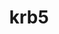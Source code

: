 ---
title: "krb5"
layout: cache
categories: [package, develop-2024-08-04]
meta: {"versions": ["1.21.2"], "compilers": ["apple-clang@=15.0.0", "cce@=15.0.1", "gcc@=10.2.1", "gcc@=10.3.0", "gcc@=11.1.0", "gcc@=11.4.0", "gcc@=12.3.0", "gcc@=7.3.1", "gcc@=7.5.0", "gcc@=9.4.0"], "oss": ["amzn2", "centos7", "rhel8", "sle_hpc15", "ubuntu18.04", "ubuntu20.04", "ubuntu22.04", "ventura"], "platforms": ["darwin", "linux"], "targets": ["aarch64", "neoverse_n1", "neoverse_v1", "neoverse_v2", "ppc64le", "x86_64_v3", "x86_64_v4", "zen4"], "stacks": ["aws-isc", "aws-isc-aarch64", "aws-pcluster-neoverse_v1", "build_systems", "data-vis-sdk", "developer-tools-manylinux2014", "e4s-cray-rhel", "e4s-cray-sles", "e4s-neoverse-v2", "e4s-neoverse_v1", "e4s-oneapi", "e4s-power", "e4s-rocm-external", "ml-darwin-aarch64-mps", "ml-linux-x86_64-cpu", "ml-linux-x86_64-cuda", "ml-linux-x86_64-rocm", "radiuss", "radiuss-aws", "radiuss-aws-aarch64", "root", "tutorial"], "num_specs": 21, "num_specs_by_stack": {"root": 21, "ml-darwin-aarch64-mps": 1, "radiuss-aws-aarch64": 2, "aws-isc-aarch64": 2, "aws-pcluster-neoverse_v1": 2, "aws-isc": 1, "radiuss-aws": 1, "developer-tools-manylinux2014": 1, "e4s-cray-rhel": 1, "e4s-power": 1, "e4s-cray-sles": 1, "build_systems": 1, "radiuss": 1, "data-vis-sdk": 1, "e4s-neoverse_v1": 1, "e4s-neoverse-v2": 1, "ml-linux-x86_64-cuda": 1, "ml-linux-x86_64-cpu": 1, "e4s-rocm-external": 1, "ml-linux-x86_64-rocm": 1, "tutorial": 2, "e4s-oneapi": 1}}
spec_details: [{"hash": "ok6fywn2vnwtaknxxwizthdp5x2a7bl5", "compiler": "apple-clang@=15.0.0", "versions": ["1.21.2"], "os": "ventura", "platform": "darwin", "target": "aarch64", "variants": ["build_system=autotools", "+shared"], "stacks": ["root", "ml-darwin-aarch64-mps"], "size": "-", "tarball": "https://binaries.spack.io/develop-2024-08-04/build_cache/darwin-ventura-aarch64/apple-clang-15.0.0/krb5-1.21.2/darwin-ventura-aarch64-apple-clang-15.0.0-krb5-1.21.2-ok6fywn2vnwtaknxxwizthdp5x2a7bl5.spack"}, {"hash": "sw42j4jtmksafrycfnz333whatefy6ui", "compiler": "gcc@=7.3.1", "versions": ["1.21.2"], "os": "amzn2", "platform": "linux", "target": "aarch64", "variants": ["build_system=autotools", "+shared"], "stacks": ["root", "radiuss-aws-aarch64"], "size": "-", "tarball": "https://binaries.spack.io/develop-2024-08-04/build_cache/linux-amzn2-aarch64/gcc-7.3.1/krb5-1.21.2/linux-amzn2-aarch64-gcc-7.3.1-krb5-1.21.2-sw42j4jtmksafrycfnz333whatefy6ui.spack"}, {"hash": "lhofpe5ibvxmo3y23zevx6lkqhors2uy", "compiler": "gcc@=7.3.1", "versions": ["1.21.2"], "os": "amzn2", "platform": "linux", "target": "aarch64", "variants": ["build_system=autotools", "+shared"], "stacks": ["root", "aws-isc-aarch64"], "size": "-", "tarball": "https://binaries.spack.io/develop-2024-08-04/build_cache/linux-amzn2-aarch64/gcc-7.3.1/krb5-1.21.2/linux-amzn2-aarch64-gcc-7.3.1-krb5-1.21.2-lhofpe5ibvxmo3y23zevx6lkqhors2uy.spack"}, {"hash": "2bfzpmnmzssshhxif5vyfklnlut74lw5", "compiler": "gcc@=12.3.0", "versions": ["1.21.2"], "os": "amzn2", "platform": "linux", "target": "neoverse_n1", "variants": ["build_system=autotools", "+shared"], "stacks": ["root", "aws-pcluster-neoverse_v1"], "size": "-", "tarball": "https://binaries.spack.io/develop-2024-08-04/build_cache/linux-amzn2-neoverse_n1/gcc-12.3.0/krb5-1.21.2/linux-amzn2-neoverse_n1-gcc-12.3.0-krb5-1.21.2-2bfzpmnmzssshhxif5vyfklnlut74lw5.spack"}, {"hash": "e5sya3vovllosbnkxhoxv3kgtxhfbbos", "compiler": "gcc@=7.3.1", "versions": ["1.21.2"], "os": "amzn2", "platform": "linux", "target": "neoverse_n1", "variants": ["build_system=autotools", "+shared"], "stacks": ["root", "aws-isc-aarch64"], "size": "-", "tarball": "https://binaries.spack.io/develop-2024-08-04/build_cache/linux-amzn2-neoverse_n1/gcc-7.3.1/krb5-1.21.2/linux-amzn2-neoverse_n1-gcc-7.3.1-krb5-1.21.2-e5sya3vovllosbnkxhoxv3kgtxhfbbos.spack"}, {"hash": "gnocwwpp2agkggpupezf54ejsbot4mpb", "compiler": "gcc@=7.3.1", "versions": ["1.21.2"], "os": "amzn2", "platform": "linux", "target": "neoverse_n1", "variants": ["build_system=autotools", "+shared"], "stacks": ["root", "radiuss-aws-aarch64"], "size": "-", "tarball": "https://binaries.spack.io/develop-2024-08-04/build_cache/linux-amzn2-neoverse_n1/gcc-7.3.1/krb5-1.21.2/linux-amzn2-neoverse_n1-gcc-7.3.1-krb5-1.21.2-gnocwwpp2agkggpupezf54ejsbot4mpb.spack"}, {"hash": "f4jn3tri2mvlg3r4rbtzkzxgj4qvndcw", "compiler": "gcc@=12.3.0", "versions": ["1.21.2"], "os": "amzn2", "platform": "linux", "target": "neoverse_v1", "variants": ["build_system=autotools", "+shared"], "stacks": ["root", "aws-pcluster-neoverse_v1"], "size": "-", "tarball": "https://binaries.spack.io/develop-2024-08-04/build_cache/linux-amzn2-neoverse_v1/gcc-12.3.0/krb5-1.21.2/linux-amzn2-neoverse_v1-gcc-12.3.0-krb5-1.21.2-f4jn3tri2mvlg3r4rbtzkzxgj4qvndcw.spack"}, {"hash": "q4fbv6ytjl6c2bbjje57nmhqbyitc3hs", "compiler": "gcc@=7.3.1", "versions": ["1.21.2"], "os": "amzn2", "platform": "linux", "target": "x86_64_v3", "variants": ["build_system=autotools", "+shared"], "stacks": ["root", "aws-isc"], "size": "-", "tarball": "https://binaries.spack.io/develop-2024-08-04/build_cache/linux-amzn2-x86_64_v3/gcc-7.3.1/krb5-1.21.2/linux-amzn2-x86_64_v3-gcc-7.3.1-krb5-1.21.2-q4fbv6ytjl6c2bbjje57nmhqbyitc3hs.spack"}, {"hash": "xxb2luetoq7ooh6aeuq55ds4plm3tumu", "compiler": "gcc@=7.3.1", "versions": ["1.21.2"], "os": "amzn2", "platform": "linux", "target": "x86_64_v3", "variants": ["build_system=autotools", "+shared"], "stacks": ["root", "radiuss-aws"], "size": "-", "tarball": "https://binaries.spack.io/develop-2024-08-04/build_cache/linux-amzn2-x86_64_v3/gcc-7.3.1/krb5-1.21.2/linux-amzn2-x86_64_v3-gcc-7.3.1-krb5-1.21.2-xxb2luetoq7ooh6aeuq55ds4plm3tumu.spack"}, {"hash": "hnihpps3fl3kimtjixthkdphgs26bpvl", "compiler": "gcc@=10.2.1", "versions": ["1.21.2"], "os": "centos7", "platform": "linux", "target": "x86_64_v3", "variants": ["build_system=autotools", "+shared"], "stacks": ["root", "developer-tools-manylinux2014"], "size": "-", "tarball": "https://binaries.spack.io/develop-2024-08-04/build_cache/linux-centos7-x86_64_v3/gcc-10.2.1/krb5-1.21.2/linux-centos7-x86_64_v3-gcc-10.2.1-krb5-1.21.2-hnihpps3fl3kimtjixthkdphgs26bpvl.spack"}, {"hash": "ecpkd5y5xxwkkyprpjng52vpr5jw3yki", "compiler": "cce@=15.0.1", "versions": ["1.21.2"], "os": "rhel8", "platform": "linux", "target": "zen4", "variants": ["build_system=autotools", "+shared"], "stacks": ["root", "e4s-cray-rhel"], "size": "-", "tarball": "https://binaries.spack.io/develop-2024-08-04/build_cache/linux-rhel8-zen4/cce-15.0.1/krb5-1.21.2/linux-rhel8-zen4-cce-15.0.1-krb5-1.21.2-ecpkd5y5xxwkkyprpjng52vpr5jw3yki.spack"}, {"hash": "jkxrz5tssnnbxqgoovviavvvusm33uln", "compiler": "gcc@=9.4.0", "versions": ["1.21.2"], "os": "ubuntu20.04", "platform": "linux", "target": "ppc64le", "variants": ["build_system=autotools", "+shared"], "stacks": ["root", "e4s-power"], "size": "-", "tarball": "https://binaries.spack.io/develop-2024-08-04/build_cache/linux-ubuntu20.04-ppc64le/gcc-9.4.0/krb5-1.21.2/linux-ubuntu20.04-ppc64le-gcc-9.4.0-krb5-1.21.2-jkxrz5tssnnbxqgoovviavvvusm33uln.spack"}, {"hash": "r2gsu2ucs5qsobcpiopber7o2ju3cfff", "compiler": "gcc@=10.3.0", "versions": ["1.21.2"], "os": "sle_hpc15", "platform": "linux", "target": "x86_64_v4", "variants": ["build_system=autotools", "+shared"], "stacks": ["root", "e4s-cray-sles"], "size": "-", "tarball": "https://binaries.spack.io/develop-2024-08-04/build_cache/linux-sle_hpc15-x86_64_v4/gcc-10.3.0/krb5-1.21.2/linux-sle_hpc15-x86_64_v4-gcc-10.3.0-krb5-1.21.2-r2gsu2ucs5qsobcpiopber7o2ju3cfff.spack"}, {"hash": "zqzyqmjufwsx7umggcqfje7mpnyp2doy", "compiler": "gcc@=7.5.0", "versions": ["1.21.2"], "os": "ubuntu18.04", "platform": "linux", "target": "x86_64_v3", "variants": ["build_system=autotools", "+shared"], "stacks": ["root", "build_systems", "radiuss"], "size": "-", "tarball": "https://binaries.spack.io/develop-2024-08-04/build_cache/linux-ubuntu18.04-x86_64_v3/gcc-7.5.0/krb5-1.21.2/linux-ubuntu18.04-x86_64_v3-gcc-7.5.0-krb5-1.21.2-zqzyqmjufwsx7umggcqfje7mpnyp2doy.spack"}, {"hash": "6llvhserixia5s7wc3qwbniv6zgup54u", "compiler": "gcc@=11.1.0", "versions": ["1.21.2"], "os": "ubuntu20.04", "platform": "linux", "target": "x86_64_v3", "variants": ["build_system=autotools", "+shared"], "stacks": ["root", "data-vis-sdk"], "size": "-", "tarball": "https://binaries.spack.io/develop-2024-08-04/build_cache/linux-ubuntu20.04-x86_64_v3/gcc-11.1.0/krb5-1.21.2/linux-ubuntu20.04-x86_64_v3-gcc-11.1.0-krb5-1.21.2-6llvhserixia5s7wc3qwbniv6zgup54u.spack"}, {"hash": "rzymi6vhp6nsdgkjm3ujgi3i6u2dqfsp", "compiler": "gcc@=11.4.0", "versions": ["1.21.2"], "os": "ubuntu22.04", "platform": "linux", "target": "neoverse_v1", "variants": ["build_system=autotools", "+shared"], "stacks": ["root", "e4s-neoverse_v1"], "size": "-", "tarball": "https://binaries.spack.io/develop-2024-08-04/build_cache/linux-ubuntu22.04-neoverse_v1/gcc-11.4.0/krb5-1.21.2/linux-ubuntu22.04-neoverse_v1-gcc-11.4.0-krb5-1.21.2-rzymi6vhp6nsdgkjm3ujgi3i6u2dqfsp.spack"}, {"hash": "7esjkn725rbzql3p4io5uvc7pse5wyj6", "compiler": "gcc@=11.4.0", "versions": ["1.21.2"], "os": "ubuntu22.04", "platform": "linux", "target": "neoverse_v2", "variants": ["build_system=autotools", "+shared"], "stacks": ["root", "e4s-neoverse-v2"], "size": "-", "tarball": "https://binaries.spack.io/develop-2024-08-04/build_cache/linux-ubuntu22.04-neoverse_v2/gcc-11.4.0/krb5-1.21.2/linux-ubuntu22.04-neoverse_v2-gcc-11.4.0-krb5-1.21.2-7esjkn725rbzql3p4io5uvc7pse5wyj6.spack"}, {"hash": "ppxjsgqhynwxxxbkvfgvvzpahvynin7t", "compiler": "gcc@=11.4.0", "versions": ["1.21.2"], "os": "ubuntu22.04", "platform": "linux", "target": "x86_64_v3", "variants": ["build_system=autotools", "+shared"], "stacks": ["ml-linux-x86_64-cuda", "ml-linux-x86_64-cpu", "e4s-rocm-external", "root", "ml-linux-x86_64-rocm", "tutorial"], "size": "-", "tarball": "https://binaries.spack.io/develop-2024-08-04/build_cache/linux-ubuntu22.04-x86_64_v3/gcc-11.4.0/krb5-1.21.2/linux-ubuntu22.04-x86_64_v3-gcc-11.4.0-krb5-1.21.2-ppxjsgqhynwxxxbkvfgvvzpahvynin7t.spack"}, {"hash": "jw5hxb7xvh6gyfmpyd7trtp7gqqefjxg", "compiler": "gcc@=11.4.0", "versions": ["1.21.2"], "os": "ubuntu22.04", "platform": "linux", "target": "x86_64_v3", "variants": ["build_system=autotools", "+shared"], "stacks": ["root"], "size": "-", "tarball": "https://binaries.spack.io/develop-2024-08-04/build_cache/linux-ubuntu22.04-x86_64_v3/gcc-11.4.0/krb5-1.21.2/linux-ubuntu22.04-x86_64_v3-gcc-11.4.0-krb5-1.21.2-jw5hxb7xvh6gyfmpyd7trtp7gqqefjxg.spack"}, {"hash": "gls2ecext2gpqmfi7wsgcv4o3s3c5gan", "compiler": "gcc@=11.4.0", "versions": ["1.21.2"], "os": "ubuntu22.04", "platform": "linux", "target": "x86_64_v3", "variants": ["build_system=autotools", "+shared"], "stacks": ["root", "e4s-oneapi"], "size": "-", "tarball": "https://binaries.spack.io/develop-2024-08-04/build_cache/linux-ubuntu22.04-x86_64_v3/gcc-11.4.0/krb5-1.21.2/linux-ubuntu22.04-x86_64_v3-gcc-11.4.0-krb5-1.21.2-gls2ecext2gpqmfi7wsgcv4o3s3c5gan.spack"}, {"hash": "saaecr43j3onj2nl7yonx2uce5cpsaoy", "compiler": "gcc@=12.3.0", "versions": ["1.21.2"], "os": "ubuntu22.04", "platform": "linux", "target": "x86_64_v3", "variants": ["build_system=autotools", "+shared"], "stacks": ["root", "tutorial"], "size": "-", "tarball": "https://binaries.spack.io/develop-2024-08-04/build_cache/linux-ubuntu22.04-x86_64_v3/gcc-12.3.0/krb5-1.21.2/linux-ubuntu22.04-x86_64_v3-gcc-12.3.0-krb5-1.21.2-saaecr43j3onj2nl7yonx2uce5cpsaoy.spack"}]
---